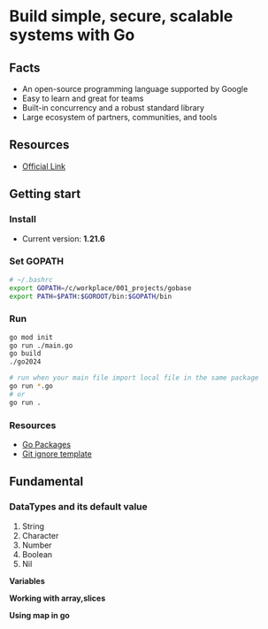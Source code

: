 # Build simple, secure, scalable systems with Go

## Facts

- An open-source programming language supported by Google
- Easy to learn and great for teams
- Built-in concurrency and a robust standard library
- Large ecosystem of partners, communities, and tools

## Resources

- [Official Link](https://go.dev/)

## Getting start

### Install

- Current version: **1.21.6**

### Set GOPATH

```sh
# ~/.bashrc
export GOPATH=/c/workplace/001_projects/gobase
export PATH=$PATH:$GOROOT/bin:$GOPATH/bin
```

### Run

```sh
go mod init
go run ./main.go
go build
./go2024

# run when your main file import local file in the same package
go run *.go
# or
go run .
```

### Resources

- [Go Packages](https://pkg.go.dev/)
- [Git ignore template](https://github.com/github/gitignore/blob/main/Go.gitignore)

## Fundamental

### DataTypes and its default value

1. String
2. Character
3. Number
4. Boolean
5. Nil

**Variables**

**Working with array,slices**

**Using map in go**
